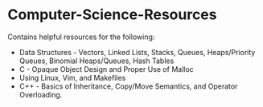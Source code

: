 # Computer-Science-Resources
Contains helpful resources for the following:
- Data Structures - Vectors, Linked Lists, Stacks, Queues, Heaps/Priority Queues, Binomial Heaps/Queues, Hash Tables
- C - Opaque Object Design and Proper Use of Malloc
- Using Linux, Vim, and Makefiles
- C++ - Basics of Inheritance, Copy/Move Semantics, and Operator Overloading.
